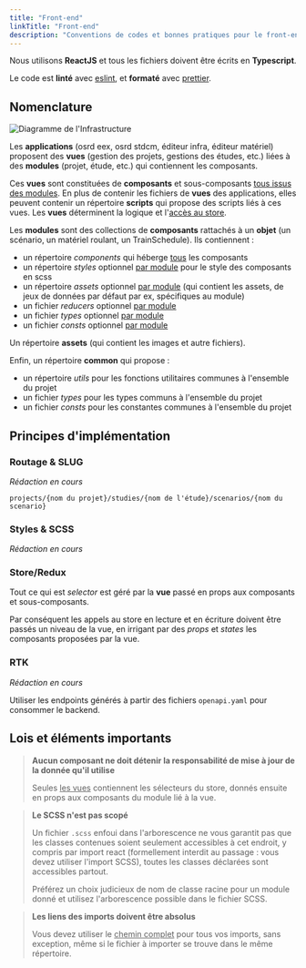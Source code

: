```yaml
---
title: "Front-end"
linkTitle: "Front-end"
description: "Conventions de codes et bonnes pratiques pour le front-end"
---
```


Nous utilisons **ReactJS** et tous les fichiers doivent être écrits en **Typescript**.

Le code est **linté** avec [eslint](https://eslint.org/), et **formaté** avec [prettier](https://prettier.io/).

## Nomenclature

![Diagramme de l'Infrastructure](../nomenclature-front-end.svg)

Les **applications** (osrd eex, osrd stdcm, éditeur infra, éditeur matériel) proposent des **vues** (gestion des projets, gestions des études, etc.) liées à des **modules** (projet, étude, etc.) qui contiennent les composants.

Ces **vues** sont constituées de **composants** et sous-composants <u>tous issus des modules</u>.
En plus de contenir les fichiers de **vues** des applications, elles peuvent contenir un répertoire **scripts** qui propose des scripts liés à ces vues. Les **vues** déterminent la logique et l'<u>accès au store</u>.

Les **modules** sont des collections de **composants** rattachés à un **objet** (un scénario, un matériel roulant, un TrainSchedule). Ils contiennent :
  - un répertoire *components* qui héberge <u>tous</u> les composants
  - un répertoire *styles* optionnel <u>par module</u> pour le style des composants en scss
  - un répertoire *assets* optionnel <u>par module</u> (qui contient les assets, de jeux de données par défaut par ex, spécifiques au module)
  - un fichier *reducers* optionnel <u>par module</u>
  - un fichier *types* optionnel <u>par module</u>
  - un fichier *consts* optionnel <u>par module</u>

Un répertoire **assets** (qui contient les images et autre fichiers).

Enfin, un répertoire **common** qui propose :
  - un répertoire *utils* pour les fonctions utilitaires communes à l'ensemble du projet
  - un fichier *types* pour les types communs à l'ensemble du projet
  - un fichier *consts* pour les constantes communes à l'ensemble du projet


## Principes d'implémentation
### Routage & SLUG
_Rédaction en cours_

`projects/{nom du projet}/studies/{nom de l'étude}/scenarios/{nom du scenario}`

### Styles & SCSS
_Rédaction en cours_

### Store/Redux
Tout ce qui est *selector* est géré par la **vue** passé en props aux composants et sous-composants.

Par conséquent les appels au store en lecture et en écriture doivent être passés un niveau de la vue, en irrigant par des _props_ et _states_ les composants proposées par la vue.

### RTK
_Rédaction en cours_

Utiliser les endpoints générés à partir des fichiers `openapi.yaml` pour consommer le backend.


## Lois et éléments importants

> **Aucun composant ne doit détenir la responsabilité de mise à jour de la donnée qu'il utilise**
>
> Seules <u>les vues</u> contiennent les sélecteurs du store, donnés ensuite en props aux composants du module lié à la vue.

> **Le SCSS n'est pas scopé**
>
> Un fichier `.scss` enfoui dans l'arborescence ne vous garantit pas que les classes contenues soient seulement accessibles à cet endroit, y compris par import react (formellement interdit au passage : vous devez utiliser l'import SCSS), toutes les classes déclarées sont accessibles partout.
>
> Préférez un choix judicieux de nom de classe racine pour un module donné et utilisez l'arborescence possible dans le fichier SCSS.

> **Les liens des imports doivent être absolus**
>
> Vous devez utiliser le <u>chemin complet</u> pour tous vos imports, sans exception, même si le fichier à importer se trouve dans le même répertoire.
